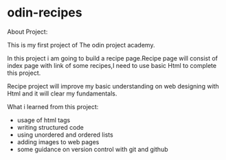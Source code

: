 # odin-recipes

About Project:


This is my first project of The odin project academy.

In this project i am going to build a recipe page.Recipe page will consist of index page with link of some recipes,I need to use basic Html to complete this project.

Recipe project will improve my basic understanding on web designing with Html and it will clear my fundamentals.

What i learned from this project:

- usage of html tags
- writing structured code
- using unordered and ordered lists
- adding images to web pages
- some guidance on version control with git and github